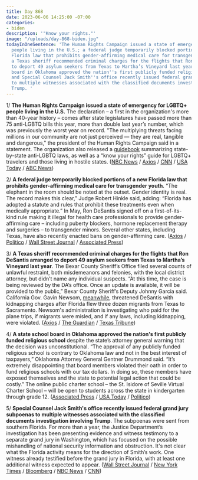 ```yaml
---
title: Day 868
date: 2023-06-06 14:25:00 -07:00
categories:
- biden
description: '"Know your rights."'
image: "/uploads/day-868-biden.jpg"
todayInOneSentence: 'The Human Rights Campaign issued a state of emergency for LGBTQ+
  people living in the U.S.; a federal judge temporarily blocked portions of a new
  Florida law that prohibits gender-affirming medical care for transgender youth;
  a Texas sheriff recommended criminal charges for the flights that Ron DeSantis arranged
  to deport 49 asylum seekers from Texas to Martha’s Vineyard last year; a state school
  board in Oklahoma approved the nation''s first publicly funded religious school;
  and Special Counsel Jack Smith''s office recently issued federal grand jury subpoenas
  to multiple witnesses associated with the classified documents investigation involving
  Trump. '
---
```


1/ **The Human Rights Campaign issued a state of emergency for LGBTQ+ people living in the U.S.** The declaration – a first in the organization's more than 40-year history – comes after state legislatures have passed more than 75 anti-LGBTQ bills this year, more than double last year’s number, which was previously the worst year on record. "The multiplying threats facing millions in our community are not just perceived — they are real, tangible and dangerous," the president of the Human Rights Campaign said in a statement. The organization also released a [guidebook](https://hrc-prod-requests.s3-us-west-2.amazonaws.com/LGBTQ-Guidebook-for-Action.pdf) summarizing state-by-state anti-LGBTQ laws, as well as a “know your rights” guide for LGBTQ+ travelers and those living in hostile states. ([NBC News](https://www.nbcnews.com/nbc-out/out-politics-and-policy/nations-largest-lgbtq-advocacy-group-declares-state-emergency-rcna87938) / [Axios](https://www.axios.com/2023/06/06/state-of-emergency-lgbtq-human-rights-campaign) / [CNN](https://www.cnn.com/2023/06/06/us/hrc-lgbtq-emergency-declared/index.html) / [USA Today](https://www.usatoday.com/story/news/nation/2023/06/06/hrc-declares-state-of-emergency-over-laws-targeting-lgbtq-rights/70292212007/) / [ABC News](https://abcnews.go.com/US/wireStory/lgbtq-state-emergency-declared-americans-fight-back-guidebook-99866463))

2/ **A federal judge temporarily blocked portions of a new Florida law that prohibits gender-affirming medical care for transgender youth**. “The elephant in the room should be noted at the outset. Gender identity is real. The record makes this clear,” Judge Robert Hinkle said, adding: “Florida has adopted a statute and rules that prohibit these treatments even when medically appropriate.” In May, Ron DeSantis signed off on a first-of-its-kind rule making it illegal for health care professionals to provide gender-affirming care – including puberty blockers, hormone replacement therapy and surgeries – to transgender minors. Several other states, including Texas, have also recently enacted bans on gender-affirming care. ([Axios](https://www.axios.com/2023/06/06/judge-blocks-florida-transgender-health-care-ban) / [Politico](https://www.politico.com/news/2023/06/06/florida-gender-affirming-care-ruling-00100387) / [Wall Street Journal](https://www.wsj.com/articles/federal-judge-blocks-floridas-ban-on-transgender-treatment-for-minors-ca5e8147?mod=hp_lead_pos10) / [Associated Press](https://apnews.com/article/transgender-health-desantis-florida-033556c6a4c301d9ad342c74a6410800))

3/ **A Texas sheriff recommended criminal charges for the flights that Ron DeSantis arranged to deport 49 asylum seekers from Texas to Martha’s Vineyard last year**. The Bexar County Sheriff’s Office filed several counts of unlawful restraint, both misdemeanors and felonies, with the local district attorney, but didn’t name any individual suspects. “At this time, the case is being reviewed by the DA’s office. Once an update is available, it will be provided to the public,” Bexar County Sheriff’s Deputy Johnny Garcia said. California Gov. Gavin Newsom, [meanwhile](https://www.latimes.com/california/story/2023-06-05/newsom-desantis-migrant-flights-kidnapping-charges), threatened DeSantis with kidnapping charges after Florida flew three dozen migrants from Texas to Sacramento. Newsom's administration is investigating who paid for the plane trips, if migrants were misled, and if any laws, including kidnapping, were violated. ([Axios](https://www.axios.com/2023/06/06/ron-desantis-texas-sheriff-criminal-charges-migrants) / [The Guardian](https://www.theguardian.com/us-news/2023/jun/06/texas-migrants-flight-marthas-vineyard-charges-sheriff) / [Texas Tribune](https://www.texastribune.org/2023/06/05/texas-san-antonio-migrant-flight-marthas-vineyard-criminal-charges/))

4/ **A state school board in Oklahoma approved the nation's first publicly funded religious school** despite the state’s attorney general warning that the decision was unconstitutional. “The approval of any publicly funded religious school is contrary to Oklahoma law and not in the best interest of taxpayers,” Oklahoma Attorney General Gentner Drummond said. “It’s extremely disappointing that board members violated their oath in order to fund religious schools with our tax dollars. In doing so, these members have exposed themselves and the state to potential legal action that could be costly.” The online public charter school – the St. Isidore of Seville Virtual Charter School – will be open to students across the state in kindergarten through grade 12. ([Associated Press](https://apnews.com/article/religious-charter-school-oklahoma-be6e51ffcdaeb393c4be34a6f27feba4) / [USA Today](https://www.usatoday.com/story/news/education/2023/06/05/catholic-charter-school-oklahoma-board-approves-first-nation/70290962007/) / [Politico](https://www.politico.com/news/2023/06/05/oklahoma-approves-public-religious-charter-school-00100269))

5/ **Special Counsel Jack Smith's office recently issued federal grand jury subpoenas to multiple witnesses associated with the classified documents investigation involving Trump**. The subpoenas were sent from southern Florida. For more than a year, the Justice Department’s investigation has been presenting evidence and witness testimony to a separate grand jury in Washington, which has focused on the possible mishandling of national security information and obstruction. It's not clear what the Florida activity means for the direction of Smith’s work. One witness already testified before the grand jury in Florida, with at least one additional witness expected to appear. ([Wall Street Journal](https://www.wsj.com/articles/doj-donald-trump-lawyers-document-probe-e8c8e7c3) / [New York Times](https://www.nytimes.com/2023/06/06/us/politics/trump-florida-grand-jury.html) / [Bloomberg](https://www.bloomberg.com/news/articles/2023-06-06/trump-special-counsel-summons-florida-witnesses-in-records-probe?sref=MIBMEEoj) / [NBC News](https://www.nbcnews.com/politics/donald-trump/florida-grand-jury-hear-testimony-trump-documents-case-rcna87850) / [CNN](https://www.cnn.com/2023/06/06/politics/florida-grand-jury-mar-a-lago-trump-documents/index.html))


